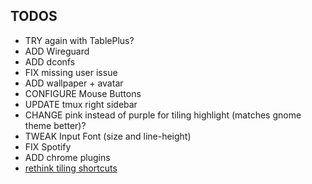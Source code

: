 ## TODOS
- TRY again with TablePlus?
- ADD Wireguard
- ADD dconfs
- FIX missing user issue
- ADD wallpaper + avatar
- CONFIGURE Mouse Buttons
- UPDATE tmux right sidebar
- CHANGE pink instead of purple for tiling highlight (matches gnome theme better)?
- TWEAK Input Font (size and line-height)
- FIX Spotify
- ADD chrome plugins
- [rethink tiling shortcuts](https://github.com/pop-os/shell/blob/master_focal/scripts/configure.sh) 
